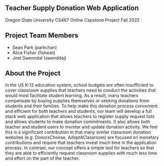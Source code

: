 ## Teacher Supply Donation Web Application
Oregon State University
CS467 Online Capstone Project
Fall 2022

## Project Team Members
- Sean Park (parkchan)
- Alice Fisher (fisheali)
- Joel Swenndal (swenddaj)

## About the Project
In the US K-12 education system, school budgets are often insufficient to cover classroom supplies that teachers need to conduct the activities that would most facilitate student learning. As a result, many teachers compensate by buying supplies themselves or seeking donations from students and their families. To help make this donation process convenient and efficient for both teachers and students, our team will develop a full stack web application that allows teachers to register supply request lists and allows students to make donation commitments. It also allows both teacher and student users to monitor and update donation activity. We feel this is a significant contribution in that many similar classroom donation websites (e.g. DonorsChoose, AdoptAClassroom) are focused on monetary contributions and require that teachers invest much time in the application process. In contrast, our concept offers a simple tool for teachers so that they are able to efficiently request classroom supplies with much less time and effort on the part of the teacher. 
